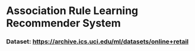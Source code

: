 # Association Rule Learning Recommender System

### Dataset: https://archive.ics.uci.edu/ml/datasets/online+retail
